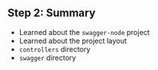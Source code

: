 ## Step 2: Summary

* Learned about the `swagger-node` project
* Learned about the project layout
* `controllers` directory
* `swagger` directory

